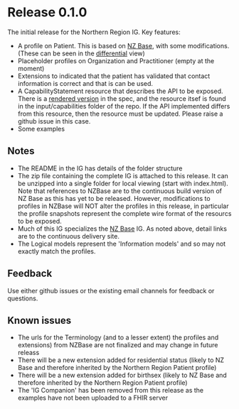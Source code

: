 # Release 0.1.0

The initial release for the Northern Region IG. Key features:

* A profile on Patient. This is based on [NZ Base](http://build.fhir.org/ig/HL7NZ/nzbase/branches/master/index.html), with some modifications. (These can be seen in the [differential](http://build.fhir.org/ig/HL7NZ/northernRegion/branches/master/StructureDefinition-HaPatient.html) view)
* Placeholder profiles on Organization and Practitioner (empty at the moment)
* Extensions to indicated that the patient has validated that contact information is correct and that is can be used.
* A CapabilityStatement resource that describes the API to be exposed. There is a [rendered version](http://build.fhir.org/ig/HL7NZ/northernRegion/branches/master/CapabilityStatement.html) in the spec, and the resource itsef is found in the input/capabilities folder of the repo. If the API implemented differs from this resource, then the resource must be updated. Please raise a github issue in this case.
* Some examples

## Notes
* The README in the IG has details of the folder structure
* The zip file containing the complete IG is attached to this release. It can be unzipped into a single folder for local viewing (start with index.html). Note that references to NZBase are to the continuous build version of NZ Base as this has yet to be released. However, modifications to profiles in NZBase will NOT alter the profiles in this release, in particular the profile snapshots represent the complete wire format of the resourcs to be exposed.
* Much of this IG specializes the [NZ Base](http://build.fhir.org/ig/HL7NZ/nzbase/branches/master/index.html) IG. As noted above, detail links are to the continuous delivery site.
* The Logical models represent the 'Information models' and so may not exactly match the profiles.

  

## Feedback 
Use either github issues or the existing email channels for feedback or questions.


## Known issues

* The urls for the Terminology (and to a lesser extent) the profiles and extensions) from NZBase are not finalized and may change in future releass
* There will be a new extension added for residential status (likely to NZ Base and therefore inherited by the Northern Region Patient profile)
* There will be a new extension added for birthsex (likely to NZ Base and therefore inherited by the Northern Region Patient profile)
* The 'IG Companion' has been removed from this release as the examples have not been uploaded to a FHIR server
  